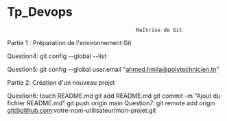 # Tp_Devops

                                              Maîtrise de Git
                                              

Partie 1 : Préparation de l'environnement Git

Question4:
git config --global --list

Question5:
git config --global user.email "ahmed.hmila@polytechnicien.tn"

Partie 2: Création d'un nouveau projet

Question6:
touch README.md
git add README.md
git commit -m "Ajout du fichier README.md"
git push origin main
Question7:
git remote add origin git@github.com:votre-nom-utilisateur/mon-projet.git
